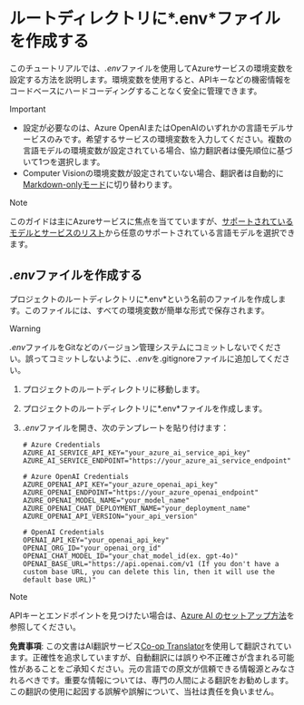 <!--
CO_OP_TRANSLATOR_METADATA:
{
  "original_hash": "66029e3b67a3eb980ab8740367e91283",
  "translation_date": "2025-07-04T08:13:01+00:00",
  "source_file": "getting_started/command-line-guide/create-env-file.md",
  "language_code": "ja"
}
-->
# ルートディレクトリに*.env*ファイルを作成する

このチュートリアルでは、*.env*ファイルを使用してAzureサービスの環境変数を設定する方法を説明します。環境変数を使用すると、APIキーなどの機密情報をコードベースにハードコーディングすることなく安全に管理できます。

> [!IMPORTANT]
> - 設定が必要なのは、Azure OpenAIまたはOpenAIのいずれかの言語モデルサービスのみです。希望するサービスの環境変数を入力してください。複数の言語モデルの環境変数が設定されている場合、協力翻訳者は優先順位に基づいて1つを選択します。
> - Computer Visionの環境変数が設定されていない場合、翻訳者は自動的に[Markdown-onlyモード](./markdown-only-mode.md)に切り替わります。

> [!NOTE]
> このガイドは主にAzureサービスに焦点を当てていますが、[サポートされているモデルとサービスのリスト](../README.md#-supported-models-and-services)から任意のサポートされている言語モデルを選択できます。

## *.env*ファイルを作成する

プロジェクトのルートディレクトリに*.env*という名前のファイルを作成します。このファイルには、すべての環境変数が簡単な形式で保存されます。

> [!WARNING]
> *.env*ファイルをGitなどのバージョン管理システムにコミットしないでください。誤ってコミットしないように、*.env*を.gitignoreファイルに追加してください。

1. プロジェクトのルートディレクトリに移動します。

1. プロジェクトのルートディレクトリに*.env*ファイルを作成します。

1. *.env*ファイルを開き、次のテンプレートを貼り付けます：

    ```plaintext
    # Azure Credentials
    AZURE_AI_SERVICE_API_KEY="your_azure_ai_service_api_key"
    AZURE_AI_SERVICE_ENDPOINT="https://your_azure_ai_service_endpoint"

    # Azure OpenAI Credentials
    AZURE_OPENAI_API_KEY="your_azure_openai_api_key"
    AZURE_OPENAI_ENDPOINT="https://your_azure_openai_endpoint"
    AZURE_OPENAI_MODEL_NAME="your_model_name"
    AZURE_OPENAI_CHAT_DEPLOYMENT_NAME="your_deployment_name"
    AZURE_OPENAI_API_VERSION="your_api_version"

    # OpenAI Credentials
    OPENAI_API_KEY="your_openai_api_key"
    OPENAI_ORG_ID="your_openai_org_id"
    OPENAI_CHAT_MODEL_ID="your_chat_model_id(ex. gpt-4o)"
    OPENAI_BASE_URL="https://api.openai.com/v1 (If you don't have a custom base URL, you can delete this lin, then it will use the default base URL)"
    ```

> [!NOTE]
> APIキーとエンドポイントを見つけたい場合は、[Azure AI のセットアップ方法](../set-up-azure-ai.md)を参照してください。

**免責事項**:
この文書はAI翻訳サービス[Co-op Translator](https://github.com/Azure/co-op-translator)を使用して翻訳されています。正確性を追求していますが、自動翻訳には誤りや不正確さが含まれる可能性があることをご承知ください。元の言語での原文が信頼できる情報源とみなされるべきです。重要な情報については、専門の人間による翻訳をお勧めします。この翻訳の使用に起因する誤解や誤解について、当社は責任を負いません。
